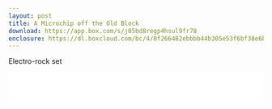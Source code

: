 ```yaml
---
layout: post
title: A Microchip off the Old Block
download: https://app.box.com/s/j05bd8regp4hsul9fr78
enclosure: https://dl.boxcloud.com/bc/4/0f266482ebbbb44b305e53f6bf38e6b2/T09sOqc25EVMz9N8neRL_1-EX-AzhiTKFBTwZFmnxc6KC4xDGQGJYwEFHpvwKqbGaEpPl6jOViSirWsbaAzXuuEtIF7bhazb2WzauynyCEnp2uaznZSImDx15dL75Kzf9xAjGbB9uqNKrefad7HRJMximIc0Wj3aBsaiHG7T66C2L3BqscTPJJk05kWtONFeIVp_wxCGjtg4LE_a_jlwt1wmuwLXXB-NA4Bi9lAOhelBWvYxstuCZsnxU_QTRjX12h188UfLFJJcRxQHjMgCF7NRfIw_vVbLLbcLfTlOsC-Q07tIZtyDPZzzFZTdtGNk4-rXTJeBbH8131UDObDnVWGRnLDvvSyN6F-jKhMuFJbJBsqgr8hnYlGJf8EXES8XNf5ih-nVwPRmlPyRdqHNkcwKxu0d0LZtdmFlYiJCiJklUwBTWjVFJvqWdizSx8X_8bEmyh-3roNHUBNzfRw7MLLRFvXVJkbcsPOfS49-IxKT5iTOxm-8exuC7GsmSK9XwYD1BQfV2-ZcC6b3E0etqKWU-3naZ3YEy9pOoBdtA2C32YKVW0erpJ16vg21Joi66g8IxUnKQzc4UdHRDT8mxnQdFH4Kp52dAIX5CU2L8Xzj5cERipz8lKUN8f0i9ygbgQ1f-eia3LA7QbT7C5iBDEfCSFDxydpRd3TQeNRnuCoYXqXBUZ4hEYH0EVUUydJ7UpSTP70felH_jHIRQUW1gzifTe9P9j1_3ugmw63ET5vqPE45tY5gNvAuSG2TzX0LJ4W3KjFftO-dUmT36_cbZVBambb5l6Z2Rb0BDBeLqGGZcabfaTXhsxctKp4kubjm7DmOC9oPQIMrXaejAM_YNporCQpkUbEMfGNfOn415NNhsWtFXwO9wlDQOqim10fwwJjyJDkuFd-VvHidpMOJ1TMRD3_eRsri2_b8_83h94XHd6qGvU58-mg6p5E3xynY_YxxnrdLLGxCKZoKveCobmI-Ga5_nsyHMXOgN8e-fRPpoJ4qr7-pVq2epU_GWfnpyzSIxPxWhhL7ZXnHKHyRaO25FJNKhki70KuRGrl6ttIOf9alExbXHtEXC8Z6S4AdbVQr9hMwp-3nM0UdM_eZ5jxI-pgCxRhJg_amGAOWPe1oKO-hwdVWkZHD7pMp5a9V1Z_bhjg3wXNzZ0hyHMHJoDgpAgAIg5iCkzoEpUS563daQ0xQoUhZlcxOw-BYQWPaDtdMyjFICWg./
---
```


Electro-rock set

<iframe width="100%" height="60" src="//www.mixcloud.com/widget/iframe/?feed=http%3A%2F%2Fwww.mixcloud.com%2Fpwenzel%2Fa-microchip-off-the-old-block%2F&amp;mini=1&amp;embed_uuid=f67617bb-8d13-41af-bd95-c459f25b4994&amp;replace=0&amp;hide_cover=1&amp;light=1&amp;hide_artwork=1&amp;embed_type=widget_standard&amp;hide_tracklist=1" frameborder="0"></iframe>